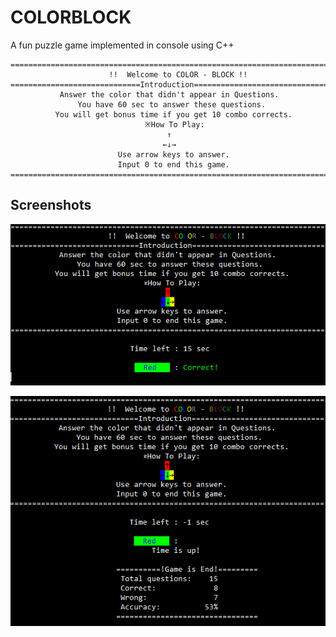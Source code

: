 # COLORBLOCK

A fun puzzle game implemented in console using C++

```
=======================================================================
                      !!  Welcome to COLOR - BLOCK !!
=============================Introduction==============================
           Answer the color that didn't appear in Questions.
               You have 60 sec to answer these questions.
          You will get bonus time if you get 10 combo corrects.
                              ※How To Play:
                                   ↑
                                  ←↓→
                        Use arrow keys to answer.
                        Input 0 to end this game.
=======================================================================
```

## Screenshots

![](./screenshot/02.PNG)  

![](./screenshot/01.PNG)  
